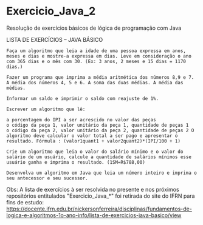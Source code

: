 # Exercicio_Java_2

Resolução de exercícios básicos de lógica de programação com Java

LISTA DE EXERCÍCIOS – JAVA BÁSICO

    Faça um algoritmo que leia a idade de uma pessoa expressa em anos, meses e dias e mostre-a expressa em dias. Leve em consideração o ano com 365 dias e o mês com 30. (Ex: 3 anos, 2 meses e 15 dias = 1170 dias.)

    Fazer um programa que imprima a média aritmética dos números 8,9 e 7. A média dos números 4, 5 e 6. A soma das duas médias. A média das médias.

    Informar um saldo e imprimir o saldo com reajuste de 1%.

    Escrever um algoritmo que lê:

    a porcentagem do IPI a ser acrescido no valor das peças
    o código da peça 1, valor unitário da peça 1, quantidade de peças 1
    o código da peça 2, valor unitário da peça 2, quantidade de peças 2 O algoritmo deve calcular o valor total a ser pago e apresentar o resultado. Fórmula : (valor1quant1 + valor2quant2)*(IPI/100 + 1)

    Crie um algoritmo que leia o valor do salário mínimo e o valor do salário de um usuário, calcule a quantidade de salários mínimos esse usuário ganha e imprima o resultado. (1SM=R$788,00)

    Desenvolva um algoritmo em Java que leia um número inteiro e imprima o seu antecessor e seu sucessor.

Obs: A lista de exercícios à ser resolvida no presente e nos próximos repositórios entitulados "Exercicio_Java_*" foi retirada do site do IFRN para fins de estudo: https://docente.ifrn.edu.br/nickersonferreira/disciplinas/fundamentos-de-logica-e-algoritmos-1o-ano-info/lista-de-exercicios-java-basico/view
